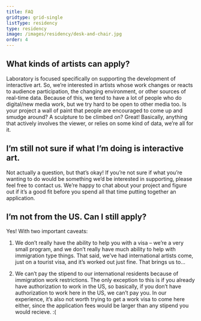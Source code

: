 ```yaml
---
title: FAQ
gridtype: grid-single
listType: residency
type: residency
image: /images/residency/desk-and-chair.jpg
order: 4
---
```


## What kinds of artists can apply?

Laboratory is focused specifically on supporting the development of interactive art. So, we’re interested in artists whose work changes or reacts to audience participation, the changing environment, or other sources of real-time data. Because of this, we tend to have a lot of people who do digital/new media work, but we try hard to be open to other media too. Is your project a wall of paint that people are encouraged to come up and smudge around? A sculpture to be climbed on? Great! Basically, anything that actively involves the viewer, or relies on some kind of data, we’re all for it.

## I’m still not sure if what I’m doing is interactive art.

Not actually a question, but that’s okay! If you’re not sure if what you’re wanting to do would be something we’d be interested in supporting, please feel free to contact us. We’re happy to chat about your project and figure out if it’s a good fit before you spend all that time putting together an application.

## I’m not from the US. Can I still apply?

Yes! With two important caveats:

1. We don’t really have the ability to help you with a visa – we’re a very small program, and we don’t really have much ability to help with immigration type things. That said, we’ve had international artists come, just on a tourist visa, and it’s worked out just fine. That brings us to…

2. We can’t pay the stipend to our international residents because of immigration work restrictions. The only exception to this is if you already have authorization to work in the US, so basically, if you don’t have authorization to work here in the US, we can’t pay you.  In our experience, it’s also not worth trying to get a work visa to come here either, since the application fees would be larger than any stipend you would recieve.  :(